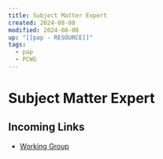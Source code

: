 ```yaml
---
title: Subject Matter Expert
created: 2024-08-08
modified: 2024-08-08
up: "[[pap - RESOURCE]]"
tags:
  - pap
  - PCWG
---
```

# Subject Matter Expert
## Incoming Links
- [Working Group](./Working%20Group.md)

